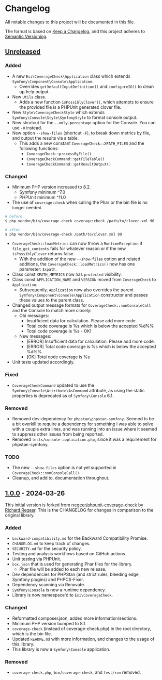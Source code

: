 # Changelog

All notable changes to this project will be documented in this file.

The format is based on [Keep a Changelog](https://keepachangelog.com/en/1.1.0/),
and this project adheres to [Semantic Versioning](https://semver.org/spec/v2.0.0.html).


## [Unreleased]

### Added

  * A new `Esi\CoverageCheck\Application` class which extends `Symfony\Component\Console\Application`.
    * Overrides `getDefaultInputDefinition()` and `configureIO()` to clean up help output.
  * New `Utils` class.
    * Adds a new function `isPossiblyClover()`, which attempts to ensure the provided file is a PHPUnit generated clover file.
  * New `Style\CoverageCheckStyle` which extends `Symfony\Console\Style\SymfonyStyle` to format console output.
  * New shortcut for the `--only-percentage` option for the Console. You can use `-O` instead.
  * New option `--show-files` (shortcut `-F`), to break down metrics by file, and output the results via a table.
    * This adds a new constant `CoverageCheck::XPATH_FILES` and the following functions:
      * `CoverageCheck::processByFile()`
      * `CoverageCheckCommand::getFileTable()`
      * `CoverageCheckCommand::getResultOutput()`

### Changed

  * Minimum PHP version increased to 8.2.
    * Symfony minimum ^7.0
    * PHPUnit minimum ^11.0
  * The use of `coverage:check` when calling the Phar or the bin file is no longer needed.
```bash
# before
$ php vendor/bin/coverage-check coverage:check /path/to/clover.xml 90

# after
$ php vendor/bin/coverage-check /path/to/clover.xml 90
```
  * `CoverageCheck::loadMetrics` can now throw a `RuntimeException` if `file_get_contents` fails for whatever reason or if the new `isPossiblyClover` returns false.
    * With the addition of the new `--show-files` option and related additions, the `CoverageCheck::loadMetrics()` now has one parameter: `$xpath`.
  * Class const `XPATH_METRICS` now has `protected` visibility.
  * Class const `APPLICATION_NAME` and `VERSION` moved from `CoverageCheck` to `Application`.
    * Subsequently, `Application` now also overrides the parent `Symfony\Component\Console\Application` constructor and passes these values to the parent class.
  * Changed output message formats for `CoverageCheck::nonConsoleCall` and the Console to match more closely:
    * Old messages:
      * Insufficient data for calculation. Please add more code.
      * Total code coverage is %s which is below the accepted %d%%
      * Total code coverage is %s - OK!
    * New messages:
      * [ERROR] Insufficient data for calculation. Please add more code.
      * [ERROR] Total code coverage is %s which is below the accepted %d%%
      * [OK] Total code coverage is %s
  * Unit tests updated accordingly.

### Fixed

  * `CoverageCheckCommand` updated to use the `Symfony\Console\Attribute\AsCommand` attribute, as using the static properties is deprecated as of `Symfony\Console` 6.1.

### Removed

  * Removed dev-dependency for `phpstan\phpstan-symfony`. Seemed to be a bit overkill to require a dependency for something I was able to solve with a couple extra lines, and was running into an issue where it seemed to suppress other issues from being reported.
  * Removed `tests/console-application.php`, since it was a requirement for phpstan-symfony.

### TODO

  * The new `--show-files` option is not yet supported in `CoverageCheck::nonConsoleCall()`.
  * Cleanup, and add to, documentation throughout.


## [1.0.0] - 2024-03-26

This initial version is forked from [rregeer/phpunit-coverage-check](https://github.com/richardregeer/phpunit-coverage-check/) by [Richard Regeer](https://github.com/richardregeer). This is the CHANGELOG for changes in comparison to the original library.

### Added

  * `backward-compatibility.md` for the Backward Compatibility Promise.
  * `CHANGELOG.md` to keep track of changes.
  * `SECURITY.md` for the security policy.
  * Testing and analysis workflows based on GitHub actions.
  * Unit testing via PHPUnit.
  * `box.json` that is used for generating Phar files for the library.
    * Phar file will be added to each new release.
  * Dev dependencies for PHPStan (and strict rules, bleeding edge, Symfony plugins) and PHPCS-Fixer.
  * Dependency scanning via Renovate.
  * `Symfony\Console` is now a runtime dependency.
  * Library is now namespace'd to `Esi\CoverageCheck`.

### Changed

  * Reformatted composer.json, added more information/sections.
  * Minimum PHP version bumped to 8.1.
  * `coverage-check` (instead of coverage-check.php) in the root directory, which is the bin file.
  * Updated `README.md` with more information, and changes to the usage of this library.
  * This library is now a `Symfony\Console` application.

### Removed

  * `coverage-check.php`, `bin/coverage-check`, and `test/run` removed.


[unreleased]: https://github.com/ericsizemore/phpunit-coverage-check/tree/2.x-dev
[1.0.0]: https://github.com/ericsizemore/phpunit-coverage-check/releases/tag/1.0.0
